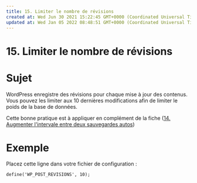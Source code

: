 ```yaml
---
title: 15. Limiter le nombre de révisions
created at: Wed Jun 30 2021 15:22:45 GMT+0000 (Coordinated Universal Time)
updated at: Wed Jan 05 2022 08:48:51 GMT+0000 (Coordinated Universal Time)
---
```


# 15. Limiter le nombre de révisions

# Sujet

WordPress enregistre des révisions pour chaque mise à jour des contenus. Vous pouvez les limiter aux 10 dernières modifications afin de limiter le poids de la base de données.

Cette bonne pratique est à appliquer en complément de la fiche ([14. Augmenter l'intervale entre deux sauvegardes autos](/Guide%20des%20'n'%20bonnes%20pratiques%20pour%20WordPress%20&%20Personnas/Guide%20des%20'n'%20bonnes%20pratiques%20pour%20WordPress%20&%20Personnas/14.%20Augmenter%20l'intervale%20de%20temps%20entre%20deux%20sauvegardes%20automatiques.md))

# Exemple

Placez cette ligne dans votre fichier de configuration :

`define('WP_POST_REVISIONS', 10);`
